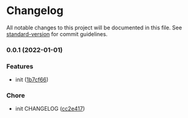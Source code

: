 # Changelog

All notable changes to this project will be documented in this file. See [standard-version](https://github.com/conventional-changelog/standard-version) for commit guidelines.

### 0.0.1 (2022-01-01)


### Features

* init ([1b7cf66](https://github.com/SolidZORO/watch-file-change-and-run-callback-webpack-plugin/commit/1b7cf6652e7cb4bdfcb0c6506d278ad616c1c029))


### Chore

* init CHANGELOG ([cc2e417](https://github.com/SolidZORO/watch-file-change-and-run-callback-webpack-plugin/commit/cc2e4178fb6bb3436388367f96124ec6cf27395d))
